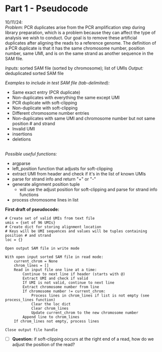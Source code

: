 # Part 1 - Pseudocode

10/11/24:<br>
*Problem*: PCR duplicates arise from the PCR amplification step during library preparation, which is a problem because they can affect the type of analysis we wish to conduct. Our goal is to remove these artificial duplicates after aligning the reads to a reference genome. The definition of a PCR duplicate is that it has the same chromosome number, position number, same UMI, and is on the same strand as another sequence in the SAM file.  

*Inputs:* sorted SAM file (sorted by chromosome); list of UMIs
*Output:* deduplicated sorted SAM file  

*Examples to include in test SAM file (tab-delimited):*
- Same exact entry (PCR duplicate)
- Non-duplicates with everything the same except UMI
- PCR duplicate with soft-clipping
- Non-duplicate with soft-clipping
- Different chromosome number entries
- Non-duplicates with same UMI and chromosome number but not same position # and strand
- Invalid UMI
- insertions
- deletions

<br>*Possible useful functions:*
- argparse
- left_position function that adjusts for soft-clipping
- extract UMI from header and check if it's in the list of known UMIs
- parse for strand info and return "+" or "-"
- generate alignment position tuple
	- will use the adjust position for soft-clipping and parse for strand info functions
- process chromosome lines in list

**First draft of pseudocode:**
```
# Create set of valid UMIs from text file
umis = {set of 96 UMIs}
# Create dict for storing alignment location
# Keys will be UMI sequences and values will be tuples containing position # and strand
loc = {}

Open output SAM file in write mode

With open input sorted SAM file in read mode:
	current_chrom = None
	chrom_lines = []
	Read in input file one line at a time:
		Continue to next line if header (starts with @)
		Extract UMI and check if valid
		If UMI is not valid, continue to next line
		Extract chromosome number from line
		If chromosome number != current_chrom:
			Process lines in chrom_lines if list is not empty (see process_lines function)
			Clear the loc dict
			Clear chrom_lines
			Update current_chrom to the new chromosome number
		Append line to chrom_lines
	If chrom_lines not empty, process lines

Close output file handle

```

- [ ] **Question:** if soft-clipping occurs at the right end of a read, how do we adjust the position of the read?